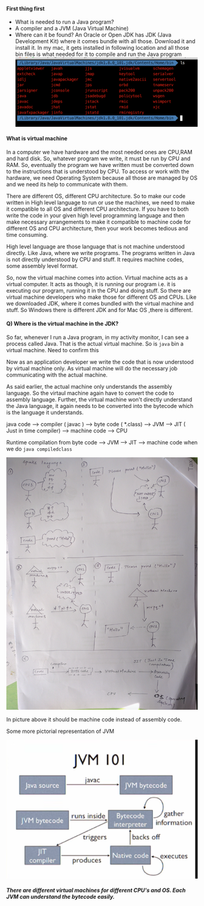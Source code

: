 #### First thing first

* What is needed to run a Java program?
* A compiler and a JVM (Java Virtual Machine)
* Where can it be found? An Oracle or Open JDK has JDK (Java Development Kit) where it comes bundle with all those. Download it and install it. In my mac, it gets installed in following location and all those bin files is what needed for it to compile and run the Java program
![bin_location](https://github.com/laaptu/dissecting_java/blob/master/notes/pics/jvm/jdk_bin.png)

#### What is virtual machine

In a computer we have hardware and the most needed ones are CPU,RAM and hard disk. So, whatever program we write, it must be run by CPU and RAM. So, eventually the program we have written must be converted down to the instructions that is understood by CPU. To access or work with the hardware, we need Operating System because all those are managed by OS and we need its help to communicate with them.

There are different OS, different CPU architecture. So to make our code written in High level language to run or use the machines, we need to make it compatible to all OS and different CPU architecture. If you have to both write the code in your given high level programming language and then make necessary arrangements to make it compatible to machine code for different OS and CPU architecture, then your work becomes tedious and time consuming.

High level language are those language that is not machine understood directly. Like Java, where we write programs. The programs written in Java is not directly understood by CPU and stuff. It requires machine codes, some assembly level format. 

So, now the virtual machine comes into action. Virtual machine acts as a virtual computer. It acts as though, it is running our program i.e. it is executing our program, running it in the CPU and doing stuff. So there are virtual machine developers who make those for different OS and CPUs. Like we downloaded JDK, where it comes bundled with the virtual machine and stuff. So Windows there is different JDK and for Mac OS ,there is different.

#### Q) Where is the virtual machine in the JDK?
So far, whenever I run a Java program, in my activity monitor, I can see a process called Java. That is the actual virtual machine. So is `java` bin a virtual machine. Need to confirm this

Now as an application developer we write the code that is now understood by virtual machine only. As virtual machine will do the necessary job communicating with the actual machine.

As said earlier, the actual machine only understands the assembly language. So the virtaul machine again have to convert the code to assembly language. Further, the virtual machine won't directly understand the Java language, it again needs to be converted into the bytecode which is the language it understands.


java code --> compiler ( javac ) --> byte code ( *.class) --> JVM --> JIT ( Just in time compiler) --> machine code --> CPU

Runtime compilation from byte code --> JVM --> JIT --> machine code
when we do `java compiledclass`

![some fun](https://github.com/laaptu/dissecting_java/blob/master/notes/pics/jvm/java_to_assembly.png)

In picture above it should be machine code instead of assembly code.

Some more pictorial representation of JVM

![jvm more](https://github.com/laaptu/dissecting_java/blob/master/notes/pics/jvm/jvm_more.png)


##### There are different virtual machines for different CPU's and OS. Each JVM can understand the bytecode easily.




